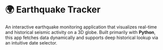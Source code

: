 # 🌍 Earthquake Tracker

An interactive earthquake monitoring application that visualizes real-time and historical seismic activity on a 3D globe. Built primarily with **Python**, this app fetches data dynamically and supports deep historical lookup via an intuitive date selector.

